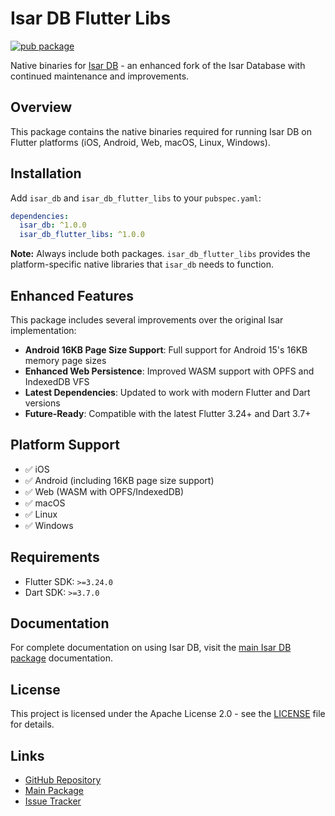 # Isar DB Flutter Libs

[![pub package](https://img.shields.io/pub/v/isar_db_flutter_libs.svg)](https://pub.dev/packages/isar_db_flutter_libs)

Native binaries for [Isar DB](https://pub.dev/packages/isar_db) - an enhanced fork of the Isar Database with continued maintenance and improvements.

## Overview

This package contains the native binaries required for running Isar DB on Flutter platforms (iOS, Android, Web, macOS, Linux, Windows).

## Installation

Add `isar_db` and `isar_db_flutter_libs` to your `pubspec.yaml`:

```yaml
dependencies:
  isar_db: ^1.0.0
  isar_db_flutter_libs: ^1.0.0
```

**Note:** Always include both packages. `isar_db_flutter_libs` provides the platform-specific native libraries that `isar_db` needs to function.

## Enhanced Features

This package includes several improvements over the original Isar implementation:

- **Android 16KB Page Size Support**: Full support for Android 15's 16KB memory page sizes
- **Enhanced Web Persistence**: Improved WASM support with OPFS and IndexedDB VFS
- **Latest Dependencies**: Updated to work with modern Flutter and Dart versions
- **Future-Ready**: Compatible with the latest Flutter 3.24+ and Dart 3.7+

## Platform Support

- ✅ iOS
- ✅ Android (including 16KB page size support)
- ✅ Web (WASM with OPFS/IndexedDB)
- ✅ macOS
- ✅ Linux
- ✅ Windows

## Requirements

- Flutter SDK: `>=3.24.0`
- Dart SDK: `>=3.7.0`

## Documentation

For complete documentation on using Isar DB, visit the [main Isar DB package](https://pub.dev/packages/isar_db) documentation.

## License

This project is licensed under the Apache License 2.0 - see the [LICENSE](../LICENSE) file for details.

## Links

- [GitHub Repository](https://github.com/usamasarwar/isar_db)
- [Main Package](https://pub.dev/packages/isar_db)
- [Issue Tracker](https://github.com/usamasarwar/isar_db/issues)
